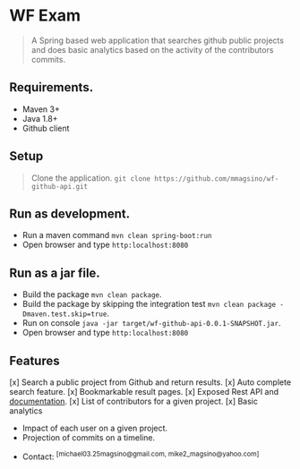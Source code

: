 # WF Exam

> A Spring based web application that searches github public projects and does basic analytics based on the activity of the contributors commits.

## Requirements.

- Maven 3+
- Java 1.8+
- Github client

## Setup

> Clone the application. `git clone https://github.com/mmagsino/wf-github-api.git`

## Run as development.

- Run a maven command `mvn clean spring-boot:run`
- Open browser and type `http:localhost:8080`

## Run as a jar file.

- Build the package `mvn clean package`.
- Build the package by skipping the integration test `mvn clean package -Dmaven.test.skip=true`.
- Run on console `java -jar target/wf-github-api-0.0.1-SNAPSHOT.jar`.
- Open browser and type `http:localhost:8080`

## Features

[x] Search a public project from Github and return results.
[x] Auto complete search feature.
[x] Bookmarkable result pages.
[x] Exposed Rest API and [documentation](http://localhost:8080/swagger-ui.html).
[x] List of contributors for a given project.
[x] Basic analytics 
   - Impact of each user on a given project.
   - Projection of commits on a timeline.

<ul>
    <li>
       Contact: <sup>[michael03.25magsino@gmail.com, mike2_magsino@yahoo.com]</sup>
    </li>
</ul>